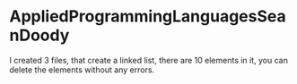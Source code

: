 # AppliedProgrammingLanguagesSeanDoody
I created 3 files, that create a linked list, there are 10 elements in it, you can delete the elements without any errors. 
